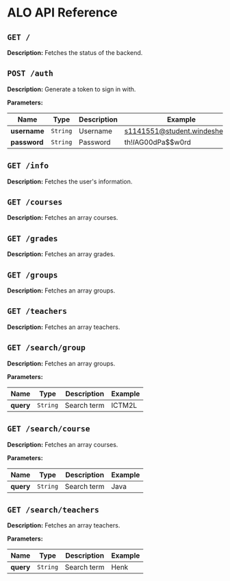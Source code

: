 # ALO API Reference


## `GET /`

**Description:** Fetches the status of the backend.


## `POST /auth`

**Description:** Generate a token to sign in with.

**Parameters:**

Name | Type | Description | Example
--- | --- | --- | ---
**username** | `String` | Username | s1141551@student.windesheim.nl
**password** | `String` | Password | th!$I$AG00dPa$$w0rd


## `GET /info`

**Description:** Fetches the user's information.


## `GET /courses`

**Description:** Fetches an array courses.


## `GET /grades`

**Description:** Fetches an array grades.


## `GET /groups`

**Description:** Fetches an array groups.


## `GET /teachers`

**Description:** Fetches an array teachers.


## `GET /search/group`

**Description:** Fetches an array groups.

**Parameters:**

Name | Type | Description | Example
--- | --- | --- | ---
**query** | `String` | Search term | ICTM2L


## `GET /search/course`

**Description:** Fetches an array courses.

**Parameters:**

Name | Type | Description | Example
--- | --- | --- | ---
**query** | `String` | Search term | Java


## `GET /search/teachers`

**Description:** Fetches an array teachers.

**Parameters:**

Name | Type | Description | Example
--- | --- | --- | ---
**query** | `String` | Search term | Henk